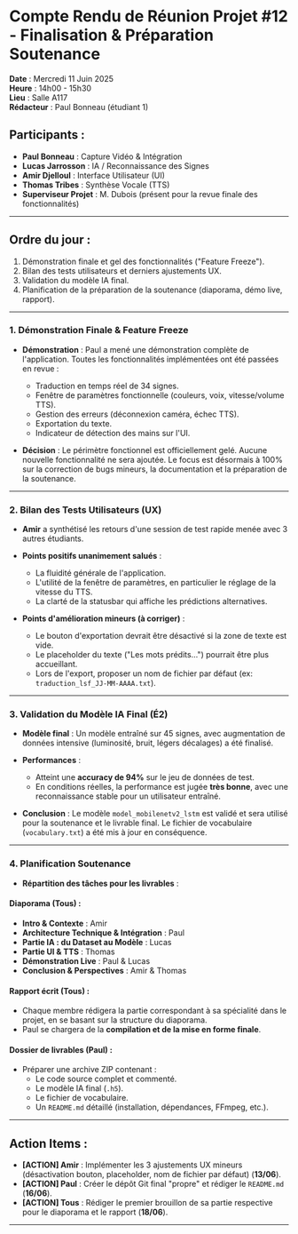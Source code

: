 # Compte Rendu de Réunion Projet #12 - Finalisation & Préparation Soutenance

**Date** : Mercredi 11 Juin 2025  
**Heure** : 14h00 - 15h30  
**Lieu** : Salle A117  
**Rédacteur** : Paul Bonneau (étudiant 1)

## Participants :
- **Paul Bonneau** : Capture Vidéo & Intégration
- **Lucas Jarrosson** : IA / Reconnaissance des Signes
- **Amir Djelloul** : Interface Utilisateur (UI)
- **Thomas Tribes** : Synthèse Vocale (TTS)
- **Superviseur Projet** : M. Dubois (présent pour la revue finale des fonctionnalités)

---

## Ordre du jour :
1. Démonstration finale et gel des fonctionnalités ("Feature Freeze").
2. Bilan des tests utilisateurs et derniers ajustements UX.
3. Validation du modèle IA final.
4. Planification de la préparation de la soutenance (diaporama, démo live, rapport).

---

### 1. Démonstration Finale & Feature Freeze

- **Démonstration** : Paul a mené une démonstration complète de l'application. Toutes les fonctionnalités implémentées ont été passées en revue :
    - Traduction en temps réel de 34 signes.
    - Fenêtre de paramètres fonctionnelle (couleurs, voix, vitesse/volume TTS).
    - Gestion des erreurs (déconnexion caméra, échec TTS).
    - Exportation du texte.
    - Indicateur de détection des mains sur l'UI.

- **Décision** : Le périmètre fonctionnel est officiellement gelé. Aucune nouvelle fonctionnalité ne sera ajoutée. Le focus est désormais à 100% sur la correction de bugs mineurs, la documentation et la préparation de la soutenance.

---

### 2. Bilan des Tests Utilisateurs (UX)

- **Amir** a synthétisé les retours d'une session de test rapide menée avec 3 autres étudiants.

- **Points positifs unanimement salués** :
    - La fluidité générale de l'application.
    - L'utilité de la fenêtre de paramètres, en particulier le réglage de la vitesse du TTS.
    - La clarté de la statusbar qui affiche les prédictions alternatives.

- **Points d'amélioration mineurs (à corriger)** :
    - Le bouton d'exportation devrait être désactivé si la zone de texte est vide.
    - Le placeholder du texte ("Les mots prédits...") pourrait être plus accueillant.
    - Lors de l'export, proposer un nom de fichier par défaut (ex: `traduction_lsf_JJ-MM-AAAA.txt`).

---

### 3. Validation du Modèle IA Final (É2)

- **Modèle final** : Un modèle entraîné sur 45 signes, avec augmentation de données intensive (luminosité, bruit, légers décalages) a été finalisé.

- **Performances** :
    - Atteint une **accuracy de 94%** sur le jeu de données de test.
    - En conditions réelles, la performance est jugée **très bonne**, avec une reconnaissance stable pour un utilisateur entraîné.

- **Conclusion** : Le modèle `model_mobilenetv2_lstm` est validé et sera utilisé pour la soutenance et le livrable final. Le fichier de vocabulaire (`vocabulary.txt`) a été mis à jour en conséquence.

---

### 4. Planification Soutenance

- **Répartition des tâches pour les livrables** :

#### Diaporama (Tous) :
- **Intro & Contexte** : Amir
- **Architecture Technique & Intégration** : Paul
- **Partie IA : du Dataset au Modèle** : Lucas
- **Partie UI & TTS** : Thomas
- **Démonstration Live** : Paul & Lucas
- **Conclusion & Perspectives** : Amir & Thomas

#### Rapport écrit (Tous) :
- Chaque membre rédigera la partie correspondant à sa spécialité dans le projet, en se basant sur la structure du diaporama.
- Paul se chargera de la **compilation et de la mise en forme finale**.

#### Dossier de livrables (Paul) :
- Préparer une archive ZIP contenant :
    - Le code source complet et commenté.
    - Le modèle IA final (`.h5`).
    - Le fichier de vocabulaire.
    - Un `README.md` détaillé (installation, dépendances, FFmpeg, etc.).

---

## Action Items :
- **[ACTION] Amir** : Implémenter les 3 ajustements UX mineurs (désactivation bouton, placeholder, nom de fichier par défaut) (**13/06**).
- **[ACTION] Paul** : Créer le dépôt Git final "propre" et rédiger le `README.md` (**16/06**).
- **[ACTION] Tous** : Rédiger le premier brouillon de sa partie respective pour le diaporama et le rapport (**18/06**).

---

